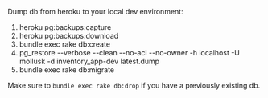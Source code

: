 Dump db from heroku to your local dev environment:

1. heroku pg:backups:capture
2. heroku pg:backups:download
3. bundle exec rake db:create
4. pg_restore --verbose --clean --no-acl --no-owner -h localhost -U mollusk -d inventory_app-dev latest.dump
5. bundle exec rake db:migrate

Make sure to `bundle exec rake db:drop` if you have a previously existing db.
